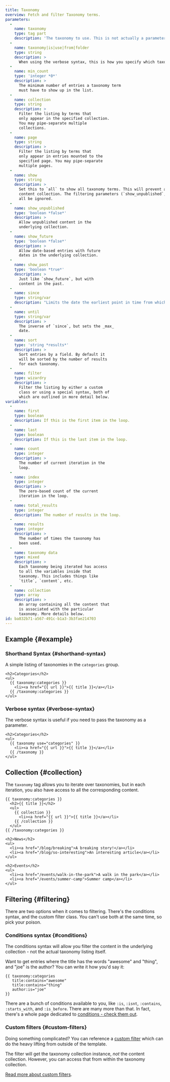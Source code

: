 ```yaml
---
title: Taxonomy
overview: Fetch and filter Taxonomy terms.
parameters:
  -
    name: taxonomy
    type: tag part
    description: 'The taxonomy to use. This is not actually a parameter, but part of the tag itself. For example, `{{ taxonomy:categories }}`'
  -
    name: taxonomy|is|use|from|folder
    type: string
    description: >
      When using the verbose syntax, this is how you specify which taxonomy to use.
  -
    name: min_count
    type: 'integer *0*'
    description: >
      The minimum number of entries a taxonomy term
      must have to show up in the list.
  -
    name: collection
    type: string
    description: >
      Filter the listing by terms that
      only appear in the specified collection.
      You may pipe-separate multiple
      collections.
  -
    name: page
    type: string
    description: >
      Filter the listing by terms that
      only appear in entries mounted to the
      specified page. You may pipe-separate
      multiple pages.
  -
    name: show
    type: string
    description: >
      Set this to `all` to show all taxonomy terms. This will prevent any filtering of the underlying
      content collection. The filtering parameters (`show_unpublished`, `show_future`, etc) will
      all be ignored.
  -
    name: show_unpublished
    type: 'boolean *false*'
    description: >
      Allow unpublished content in the
      underlying collection.
  -
    name: show_future
    type: 'boolean *false*'
    description: >
      Allow date-based entries with future
      dates in the underlying collection.
  -
    name: show_past
    type: 'boolean *true*'
    description: >
      Just like `show_future`, but with
      content in the past.
  -
    name: since
    type: string/var
    description: "Limits the date the earliest point in time from which date-based entries should be fetched. You can use plain English (PHP's `strtotime` method will interprit. eg. `last sunday`, `january 15th, 2013`, `yesterday`) or the name any date variable."
  -
    name: until
    type: string/var
    description: >
      The inverse of `since`, but sets the _max_
      date.
  -
    name: sort
    type: 'string *results*'
    description: >
      Sort entries by a field. By default it
      will be sorted by the number of results
      for each taxonomy.
  -
    name: filter
    type: wizardry
    description: >
      Filter the listing by either a custom
      class or using a special syntax, both of
      which are outlined in more detail below.
variables:
  -
    name: first
    type: boolean
    description: If this is the first item in the loop.
  -
    name: last
    type: boolean
    description: If this is the last item in the loop.
  -
    name: count
    type: integer
    description: >
      The number of current iteration in the
      loop.
  -
    name: index
    type: integer
    description: >
      The zero-based count of the current
      iteration in the loop.
  -
    name: total_results
    type: integer
    description: The number of results in the loop.
  -
    name: results
    type: integer
    description: >
      The number of times the taxonomy has
      been used.
  -
    name: taxonomy data
    type: mixed
    description: >
      Each taxonomy being iterated has access
      to all the variables inside that
      taxonomy. This includes things like
      `title`, `content`, etc.
  -
    name: collection
    type: array
    description: >
      An array containing all the content that
      is associated with the particular
      taxonomy. More details below.
id: ba832b71-a567-491c-b1a3-3b3fae214703
---
```

## Example {#example}

### Shorthand Syntax {#shorthand-syntax}

A simple listing of taxonomies in the `categories` group.

```
<h2>Categories</h2>
<ul>
  {{ taxonomy:categories }}
    <li><a href="{{ url }}">{{ title }}</a></li>
  {{ /taxonomy:categories }}
</ul>
```

### Verbose syntax {#verbose-syntax}

The verbose syntax is useful if you need to pass the taxonomy as a parameter.

```
<h2>Categories</h2>
<ul>
  {{ taxonomy use="categories" }}
    <li><a href="{{ url }}">{{ title }}</a></li>
  {{ /taxonomy }}
</ul>
```

## Collection {#collection}

The `taxonomy` tag allows you to iterate over taxonomies, but in each iteration, you also have access to all the corresponding content.

```
{{ taxonomy:categories }}
  <h2>{{ title }}</h2>
  <ul>
    {{ collection }}
      <li><a href="{{ url }}">{{ title }}</a></li>
    {{ /collection }}
  </ul>
{{ /taxonomy:categories }}
```

``` .language-output
<h2>News</h2>
<ul>
  <li><a href="/blog/breaking">A breaking story!</a></li>
  <li><a href="/blog/so-interesting">An interesting article</a></li>
</ul>

<h2>Events</h2>
<ul>
  <li><a href="/events/walk-in-the-park">A walk in the park</a></li>
  <li><a href="/events/summer-camp">Summer camp</a></li>
</ul>
```

## Filtering {#filtering}

There are two options when it comes to filtering. There's the conditions syntax, and the custom filter class. You can't use both at the same time, so pick your poison.

### Conditions syntax {#conditions}

The conditions syntax will allow you filter the content in the underlying collection - not the actual taxonomy listing itself.

Want to get entries where the title has the words "awesome" and "thing", and "joe" is the author? You can write it how you'd say it:

```
{{ taxonomy:categories
   title:contains="awesome"
   title:contains="thing"
   author:is="joe"
}}
```

There are a bunch of conditions available to you, like `:is`, `:isnt`, `:contains`, `:starts_with`, and `:is_before`. There are many more than that. In fact, there's a whole page dedicated to [conditions - check them out][conditions].


### Custom filters {#custom-filters}

Doing something complicated? You can reference a [custom filter][custom_filters] which can do the heavy lifting from outside of the template.

The filter will get the taxonomy collection instance, _not_ the content collection. However, you can access that from within the taxonomy collection.

[Read more about custom filters][custom_filters].



[conditions]: /conditions
[custom_filters]: /addons/classes/filters
